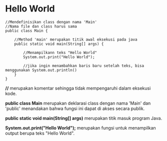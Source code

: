 # Hello World

```
//Mendefinisikan class dengan nama 'Main'
//Nama file dan class harus sama
public class Main {

    //Method 'main' merupakan titik awal eksekusi pada java
    public static void main(String[] args) {

        //Menampilkann teks "Hello World"
        System.out.print("Hello World");

        //jika ingin menambahkan baris baru setelah teks, bisa menggunakan System.out.println()
    }
}
```
__//__ merupakan komentar sehingga tidak mempengaruhi dalam eksekusi kode.

__public class Main__ merupakan deklarasi class dengan nama 'Main' dan 'public' menandakan bahwa fungsi ini dapat di akses secara publik.

__public static void main(String[] args)__ merupakan titik masuk program Java.

__System.out.print("Hello World");__ merupakan fungsi untuk menampilkan output berupa teks "Hello World".
